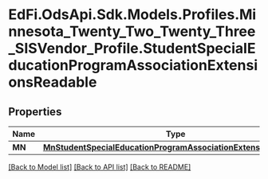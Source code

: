 # EdFi.OdsApi.Sdk.Models.Profiles.Minnesota_Twenty_Two_Twenty_Three_SISVendor_Profile.StudentSpecialEducationProgramAssociationExtensionsReadable
## Properties

Name | Type | Description | Notes
------------ | ------------- | ------------- | -------------
**MN** | [**MnStudentSpecialEducationProgramAssociationExtensionReadable**](MnStudentSpecialEducationProgramAssociationExtensionReadable.md) |  | [optional] 

[[Back to Model list]](../README.md#documentation-for-models) [[Back to API list]](../README.md#documentation-for-api-endpoints) [[Back to README]](../README.md)

